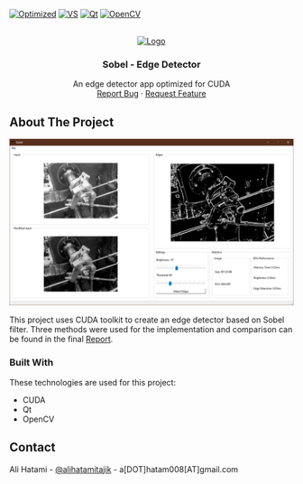 <a name="readme-top"></a>


[![Optimized][Opt-CUDA]][cuda-url]
[![VS][VS]][VS19C]
[![Qt][Qt]][qt-url]
[![OpenCV][OCV]][ocv-url]

<!-- PROJECT LOGO -->
<br />
<div align="center">
  <a href="https://github.com/othneildrew/Best-README-Template">
    <img src="Edge%20Detector/Resources/fav.ico" alt="Logo" width="80" height="80">
  </a>

  <h3 align="center">Sobel - Edge Detector</h3>

  <p align="center">
    An edge detector app optimized for CUDA
    <br />
    <a href="https://github.com/alihatamitajik/edge-detector-cuda/issues">Report Bug</a>
    ·
    <a href="https://github.com/alihatamitajik/edge-detector-cuda/issues">Request Feature</a>
  </p>
</div>

<!-- ABOUT THE PROJECT -->
## About The Project

![Product Name Screen Shot](./Report/resources/final.jpg)

This project uses CUDA toolkit to create an edge detector based on Sobel filter.
Three methods were used for the implementation and comparison can be found in the
final [Report](./Report/report.pdf).


### Built With

These technologies are used for this project:

* CUDA
* Qt
* OpenCV

<!-- CONTACT -->
## Contact

Ali Hatami - [@alihatamitajik](https://twitter.com/alihatamitajik) - a\[DOT\]hatam008\[AT\]gmail.com


<!-- MARKDOWN LINKS & IMAGES -->
<!-- https://www.markdownguide.org/basic-syntax/#reference-style-links -->
[cuda-url]: https://developer.nvidia.com/cuda-toolkit
[Opt-CUDA]: https://img.shields.io/badge/%20-CUDA%20Toolkit-559?style=for-the-badge&logo=NVIDIA
[VS]: https://img.shields.io/badge/%20-Visual%20Studio-blue?style=for-the-badge&logo=Visual%20Studio
[VS19C]: https://visualstudio.microsoft.com/vs/older-downloads/
[Qt]: https://img.shields.io/badge/UI-Qt-green?style=for-the-badge&logo=Qt
[Qt-url]: qt.io
[OCV]: https://img.shields.io/badge/Image%20Framework-OpenCV-lightgreen?style=for-the-badge&logo=OpenCV
[ocv-url]: opencv.org
